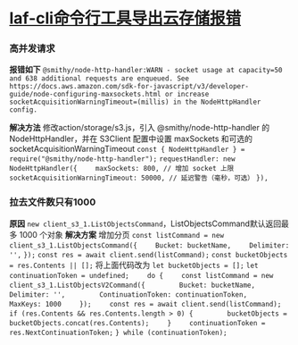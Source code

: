 # [laf-cli命令行工具导出云存储报错](https://github.com/Smileye-v/gitblog/issues/28)

### 高并发请求
**报错如下**
`@smithy/node-http-handler:WARN - socket usage at capacity=50 and 638 additional requests are enqueued.
See https://docs.aws.amazon.com/sdk-for-javascript/v3/developer-guide/node-configuring-maxsockets.html
or increase socketAcquisitionWarningTimeout=(millis) in the NodeHttpHandler config.`

**解决方法**
修改action/storage/s3.js，引入 @smithy/node-http-handler 的 NodeHttpHandler，并在 S3Client 配置中设置 maxSockets 和可选的 socketAcquisitionWarningTimeout
`const { NodeHttpHandler } = require("@smithy/node-http-handler");`
`requestHandler: new NodeHttpHandler({`
`    maxSockets: 800, // 增加 socket 上限`
`    socketAcquisitionWarningTimeout: 50000, // 延迟警告（毫秒，可选）`
`}),`


### 拉去文件数只有1000
**原因**
`new client_s3_1.ListObjectsCommand`，ListObjectsCommand默认返回最多 1000 个对象
**解决方案**
增加分页
`const listCommand = new client_s3_1.ListObjectsCommand({`
`    Bucket: bucketName,`
`    Delimiter: '',`
`});`
`const res = await client.send(listCommand);`
`const bucketObjects = res.Contents || [];`
将上面代码改为
`let bucketObjects = [];`
`let continuationToken = undefined;    `
`do {`
`    const listCommand = new client_s3_1.ListObjectsV2Command({`
`        Bucket: bucketName,`
`        Delimiter: '',`
`        ContinuationToken: continuationToken,`
`        MaxKeys: 1000`
`    });`
`    const res = await client.send(listCommand);`
`    if (res.Contents && res.Contents.length > 0) {`
`        bucketObjects = bucketObjects.concat(res.Contents);`
`    }`
`    continuationToken = res.NextContinuationToken;`
`} while (continuationToken);`


